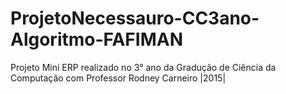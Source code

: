 # ProjetoNecessauro-CC3ano-Algoritmo-FAFIMAN
Projeto Mini ERP realizado no 3° ano da Gradução de Ciência da Computação com Professor Rodney Carneiro |2015|
